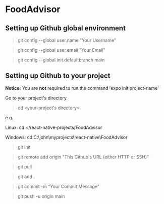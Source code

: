 # FoodAdvisor
## Setting up Github global environment
>git config --global user.name "Your Username"

>git config --global user.email "Your Email"

>git config --global init.defaultbranch main

## Setting up Github to your project
**Notice:** You are **not** required to run the command 'expo init project-name'

Go to your project's directory

>cd <your-project's directory> 

e.g. 

Linux: cd ~/react-native-projects/FoodAdvisor

Windows: cd C:\john\myprojects\react-native\FoodAdvisor

>git init

>git remote add origin "This Github's URL (either HTTP or SSH)"

>git pull

>git add .

>git commit -m "Your Commit Message"

>git push -u origin main
